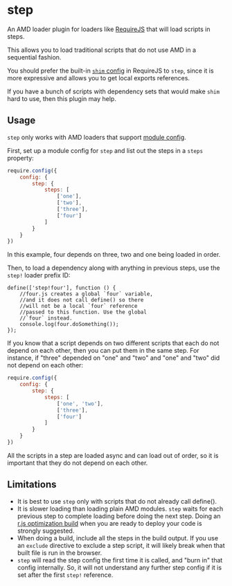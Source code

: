 # step

An AMD loader plugin for loaders like [RequireJS](http://requirejs.org) that
will load scripts in steps.

This allows you to load traditional scripts that do not use AMD in a sequential
fashion.

You should prefer the built-in
[`shim` config](http://requirejs.org/docs/api.html#config-shim) in RequireJS to
`step`, since it is more expressive and allows you to get local exports
references.

If you have a bunch of scripts with dependency sets that would make
`shim` hard to use, then this plugin may help.

## Usage

`step` only works with AMD loaders that support [module config]().

First, set up a module config for `step` and list out the steps in a `steps`
property:

```javascript
require.config({
    config: {
        step: {
            steps: [
                ['one'],
                ['two'],
                ['three'],
                ['four']
            ]
        }
    }
})
```

In this example, four depends on three, two and one being loaded in order.

Then, to load a dependency along with anything in previous steps, use the
`step!` loader prefix ID:

````
define(['step!four'], function () {
    //four.js creates a global `four` variable,
    //and it does not call define() so there
    //will not be a local `four` reference
    //passed to this function. Use the global
    //`four` instead.
    console.log(four.doSomething());
});
````

If you know that a script depends on two different scripts that each do not
depend on each other, then you can put them in the same step. For instance,
if "three" depended on "one" and "two" and "one" and "two" did not depend on
each other:

```javascript
require.config({
    config: {
        step: {
            steps: [
                ['one', 'two'],
                ['three'],
                ['four']
            ]
        }
    }
})
```

All the scripts in a step are loaded async and can load out of order, so it is
important that they do not depend on each other.

## Limitations

* It is best to use `step` only with scripts that do not already call define().
* It is slower loading than loading plain AMD modules. `step` waits for each
previous step to complete loading before doing the next step. Doing an
[r.js optimization build](http://requirejs.org/docs/optimization.html)
when you are ready to deploy your code is strongly suggested.
* When doing a build, include all the steps in the build output. If you use an
`exclude` directive to exclude a step script, it will likely break when that
built file is run in the browser.
* `step` will read the step config the first time it is called, and "burn in"
that config internally. So, it will not understand any further step config if
it is set after the first `step!` reference.
